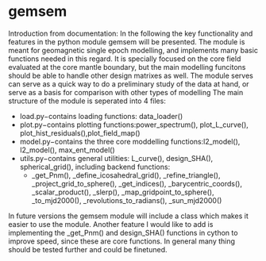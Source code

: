 # gemsem

Introduction from documentation:
In the following the key functionality and features in the python module gemsem will be presented.
The module is meant for geomagnetic single epoch modelling, and implements many basic functions needed in this regard. 
It is specially focused on the core field evaluated at the core mantle boundary,
but the main modelling funcitons should be able to handle other design matrixes as well. 
The module serves can serve as a quick way to do a preliminary study of the data at hand, or serve as a basis for 
comparison with other types of modelling
The main structure of the module is seperated into 4 files:

- load.py−contains loading functions: data_loader()
- plot.py−contains plotting functions:power_spectrum(), plot_L_curve(), plot_hist_residuals(),plot_field_map()
- model.py−contains the three core moddelling functions:l2_model(), l2_model(), max_ent_model()
- utils.py−contains general utilities: L_curve(), design_SHA(), spherical_grid(), including backend functions:
  - _get_Pnm(), _define_icosahedral_grid(), _refine_triangle(), _project_grid_to_sphere(), _get_indices(), 
    _barycentric_coords(), _scalar_product(), _slerp(), _map_gridpoint_to_sphere(), _to_mjd2000(), 
    _revolutions_to_radians(), _sun_mjd2000()

In future versions the gemsem module will include a class which makes it easier to use the module. 
Another feature I would like to add is implementing the _get_Pnm() and design_SHA() functions in 
cython to improve speed, since these are core functions. In general many thing should be tested further and could
be finetuned.
